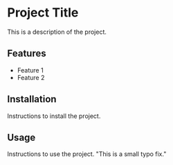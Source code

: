 # Project Title

This is a description of the project.

## Features

- Feature 1
- Feature 2

## Installation

Instructions to install the project.

## Usage

Instructions to use the project.
"This is a small typo fix." 
